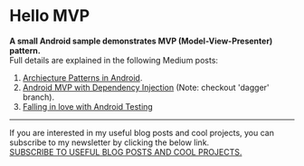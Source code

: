 # Hello MVP 

**A small Android sample demonstrates MVP (Model-View-Presenter) pattern.**  
Full details are explained in the following Medium posts:
1. [Archiecture Patterns in Android](https://android.jlelse.eu/architecture-patterns-in-android-abf99f2b6f70).
2. [Android MVP with Dependency Injection](https://android.jlelse.eu/android-mvp-architecture-with-dependency-injection-dee43fe47af0) (Note: checkout 'dagger' branch).
3. [Falling in love with Android Testing](https://blog.mindorks.com/falling-in-love-with-android-testing-dd11ffa6ac3e)

----
If you are interested in my useful blog posts and cool projects, you can subscribe to my newsletter by clicking the below link.  
[SUBSCRIBE TO USEFUL BLOG POSTS AND COOL PROJECTS.](http://eepurl.com/g1nqlf)
